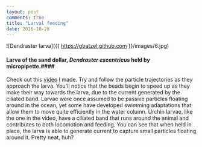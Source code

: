 ```yaml
---
layout: post
comments: true
title: "Larval feeding"
date: 2016-10-28
---
```

![Dendraster larva]({{ https://gbatzel.github.com }}/images/6.jpg)

#### Larva of the sand dollar, *Dendraster excentricus* held by micropipette.####

Check out this [video](https://youtu.be/Kxn4KiJZfdg) I made. Try and follow the particle trajectories as they approach the larva. You'll notice that the beads begin to speed up as they make their way towards the larva, due to the current generated by the ciliated band.
Larvae were once assumed to be passive particles floating around in the ocean, yet some have developed swimming adaptations that allow them to move quite efficiently in the water column. Urchin larvae, like the one in the video, have a ciliated band that runs around the animal and contributes to both locomotion and feeding. You can see that when held in place, the larva is able to generate current to capture small particles floating around it. Pretty neat, huh?
